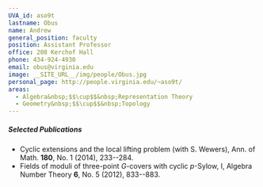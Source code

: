 ```yaml
---
UVA_id: aso9t
lastname: Obus
name: Andrew
general_position: faculty
position: Assistant Professor
office: 208 Kerchof Hall
phone: 434-924-4930
email: obus@virginia.edu
image: __SITE_URL__/img/people/Obus.jpg
personal_page: http://people.virginia.edu/~aso9t/
areas:
  - Algebra&nbsp;$$\cup$$&nbsp;Representation Theory
  - Geometry&nbsp;$$\cup$$&nbsp;Topology
---
```



##### Selected Publications
- Cyclic extensions and the local lifting problem (with S. Wewers), Ann. of Math. **180**, No. 1 (2014), 233--284.
- Fields of moduli of three-point $G$-covers with cyclic $p$-Sylow, I, Algebra Number Theory **6**, No. 5 (2012), 833--883.
